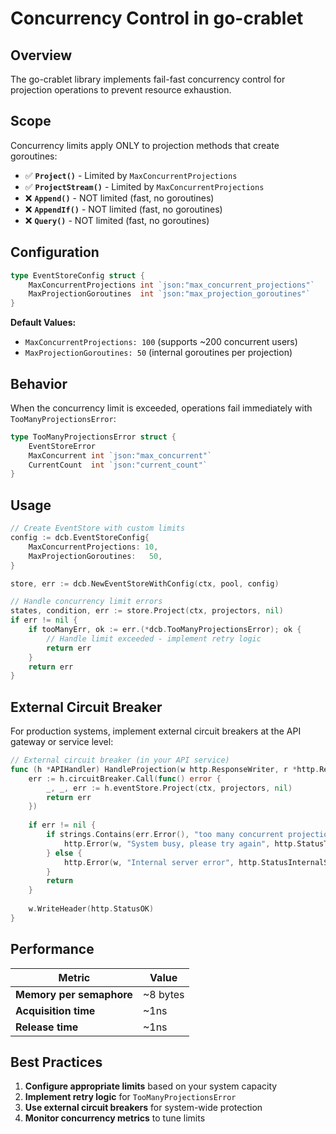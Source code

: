 # Concurrency Control in go-crablet

## Overview

The go-crablet library implements fail-fast concurrency control for projection operations to prevent resource exhaustion.

## Scope

Concurrency limits apply ONLY to projection methods that create goroutines:

- ✅ **`Project()`** - Limited by `MaxConcurrentProjections`
- ✅ **`ProjectStream()`** - Limited by `MaxConcurrentProjections`  
- ❌ **`Append()`** - NOT limited (fast, no goroutines)
- ❌ **`AppendIf()`** - NOT limited (fast, no goroutines)
- ❌ **`Query()`** - NOT limited (fast, no goroutines)

## Configuration

```go
type EventStoreConfig struct {
    MaxConcurrentProjections int `json:"max_concurrent_projections"`
    MaxProjectionGoroutines  int `json:"max_projection_goroutines"`
}
```

**Default Values:**
- `MaxConcurrentProjections: 100` (supports ~200 concurrent users)
- `MaxProjectionGoroutines: 50` (internal goroutines per projection)

## Behavior

When the concurrency limit is exceeded, operations fail immediately with `TooManyProjectionsError`:

```go
type TooManyProjectionsError struct {
    EventStoreError
    MaxConcurrent int `json:"max_concurrent"`
    CurrentCount  int `json:"current_count"`
}
```

## Usage

```go
// Create EventStore with custom limits
config := dcb.EventStoreConfig{
    MaxConcurrentProjections: 10,
    MaxProjectionGoroutines:   50,
}

store, err := dcb.NewEventStoreWithConfig(ctx, pool, config)

// Handle concurrency limit errors
states, condition, err := store.Project(ctx, projectors, nil)
if err != nil {
    if tooManyErr, ok := err.(*dcb.TooManyProjectionsError); ok {
        // Handle limit exceeded - implement retry logic
        return err
    }
    return err
}
```

## External Circuit Breaker

For production systems, implement external circuit breakers at the API gateway or service level:

```go
// External circuit breaker (in your API service)
func (h *APIHandler) HandleProjection(w http.ResponseWriter, r *http.Request) {
    err := h.circuitBreaker.Call(func() error {
        _, _, err := h.eventStore.Project(ctx, projectors, nil)
        return err
    })
    
    if err != nil {
        if strings.Contains(err.Error(), "too many concurrent projections") {
            http.Error(w, "System busy, please try again", http.StatusTooManyRequests)
        } else {
            http.Error(w, "Internal server error", http.StatusInternalServerError)
        }
        return
    }
    
    w.WriteHeader(http.StatusOK)
}
```

## Performance

| Metric | Value |
|--------|-------|
| **Memory per semaphore** | ~8 bytes |
| **Acquisition time** | ~1ns |
| **Release time** | ~1ns |

## Best Practices

1. **Configure appropriate limits** based on your system capacity
2. **Implement retry logic** for `TooManyProjectionsError`
3. **Use external circuit breakers** for system-wide protection
4. **Monitor concurrency metrics** to tune limits
